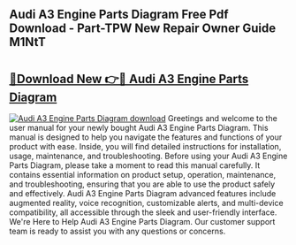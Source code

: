 ## Audi A3 Engine Parts Diagram Free Pdf Download - Part-TPW New Repair Owner Guide M1NtT

# <h2><a href="http://dfseval.blite.top/?on=Audi+A3+Engine+Parts+Diagram">🔗Download New 👉🔴 Audi A3 Engine Parts Diagram</a></h2>

[![Audi A3 Engine Parts Diagram download](https://i.imgur.com/lujVjoI.png)](http://dfseval.blite.top/?on=Audi+A3+Engine+Parts+Diagram)
Greetings and welcome to the user manual for your newly bought Audi A3 Engine Parts Diagram. This manual is designed to help you navigate the features and functions of your product with ease. Inside, you will find detailed instructions for installation, usage, maintenance, and troubleshooting. Before using your Audi A3 Engine Parts Diagram, please take a moment to read this manual carefully. It contains essential information on product setup, operation, maintenance, and troubleshooting, ensuring that you are able to use the product safely and effectively. Audi A3 Engine Parts Diagram advanced features include augmented reality, voice recognition, customizable alerts, and multi-device compatibility, all accessible through the sleek and user-friendly interface. We're Here to Help Audi A3 Engine Parts Diagram. Our customer support team is ready to assist you with any questions or concerns.
